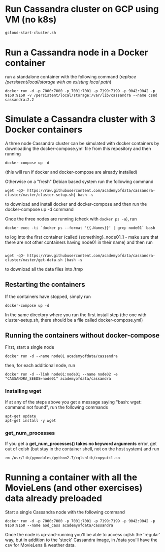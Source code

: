 # Run Cassandra cluster on GCP using VM (no k8s)
```sh
gcloud-start-cluster.sh
```

# Run a Cassandra node in a Docker container
run a standalone container with the following command (_replace /persistent/local/storage with an existing local path_)

```
docker run -d -p 7000:7000 -p 7001:7001 -p 7199:7199 -p 9042:9042 -p 9160:9160 -v /persistent/local/storage:/var/lib/cassandra --name csnd cassandra:2.2
```

# Simulate a Cassandra cluster with 3 Docker containers

A three node Cassandra cluster can be simulated with docker containers by downloading the docker-compose.yml file from this repository and then running

```
docker-compose up -d
```
(this will run if docker and docker-compose are already installed)

Otherwise on a "fresh" Debian based system run the following command

```
wget -qO- https://raw.githubusercontent.com/academyofdata/cassandra-cluster/master/cluster-setup.sh| bash -s
```
to download and install docker and docker-compose and then run the docker-compose up -d command

Once the three nodes are running (check with ```docker ps -a```), run 

```
docker exec -ti `docker ps --format '{{.Names}}' | grep node01` bash
```
to log into the first container (called {something}_node01_1 - make sure that there are not other containers having node01 in their name) and then run 
```

wget -qO- https://raw.githubusercontent.com/academyofdata/cassandra-cluster/master/get-data.sh |bash -s
```
to download all the data files into /tmp

## Restarting the containers

If the containers have stopped, simply run
```
docker-compose up -d
```
In the same directory where you run the first install step (the one with cluster-setup.sh, there should be a file called docker-compose.yml)

## Running the containers without docker-compose
First, start a single node

```
docker run -d --name node01 academyofdata/cassandra
```

then, for each additional node, run 

```
docker run -d --link node01:node01 --name node02 -e "CASSANDRA_SEEDS=node01" academyofdata/cassandra
```


### Installing wget

If  at any of the steps above you get a message saying "bash: wget: command not found", run the following commands

```
apt-get update
apt-get install -y wget
```
### get_num_processes
If you get a **get_num_processes() takes no keyword arguments** error, get out of cqlsh (but stay in the container shell, not on the host system) and run

```
rm /usr/lib/pymodules/python2.7/cqlshlib/copyutil.so
```

# Running a container with all the MovieLens (and other exercises) data already preloaded

Start a single Cassandra node with the following command

```
docker run -d -p 7000:7000 -p 7001:7001 -p 7199:7199 -p 9042:9042 -p 9160:9160 --name aod_cass academyofdata/cassandra
```

Once the node is up-and-running you'll be able to access cqlsh the 'regular' way, but in addition to the 'stock' Cassandra image, in /data you'll have the csv for MovieLens & weather data.

